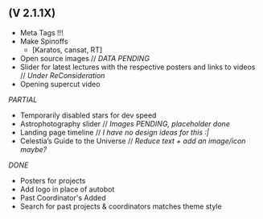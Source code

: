 ## (V 2.1.1X)
- Meta Tags !!!
- Make Spinoffs
    - [Karatos, cansat, RT]
- Open source images // *DATA PENDING*
- Slider for latest lectures with the respective posters and links to videos // *Under ReConsideration*
- Opening supercut video

*PARTIAL*
- Temporarily disabled stars for dev speed
- Astrophotography slider // *Images PENDING, placeholder done*
- Landing page timeline // *I have no design ideas for this :|*
- Celestia’s Guide to the Universe // *Reduce text + add an image/icon maybe?*

*DONE*
- Posters for projects
- Add logo in place of autobot
- Past Coordinator's Added
- Search for past projects & coordinators matches theme style

